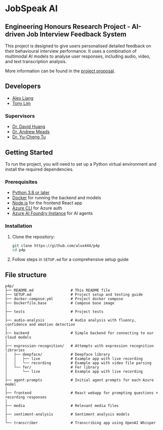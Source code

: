# JobSpeak AI

## Engineering Honours Research Project - AI-driven Job Interview Feedback System

This project is designed to give users personalised detailed feedback on their behavioural interview performance. It uses a combination of multimodal AI models to analyse user responses, including audio, video, and text transcription analysis.

More information can be found in the [project proposal](https://part4project.foe.auckland.ac.nz/home/project/detail/5673/).

## Developers

- [Alex Liang](https://github.com/alux444)
- [Tony Lim](https://github.com/tonylxm)

### Supervisors

- [Dr. David Huang](https://profiles.auckland.ac.nz/david-huang)
- [Dr. Andrew Meads](https://profiles.auckland.ac.nz/andrew-meads)
- [Dr. Yu-Cheng Tu](https://profiles.auckland.ac.nz/yu-cheng-tu)

## Getting Started

To run the project, you will need to set up a Python virtual environment and install the required dependencies.

### Prerequisites

- [Python 3.8 or later](https://www.python.org/downloads/)
- [Docker](https://www.docker.com/products/docker-desktop) for running the backend and models
- [Node.js](https://nodejs.org/en/download/) for the frontend React app
- [Azure CLI](https://learn.microsoft.com/en-us/cli/azure/?view=azure-cli-latest) for Azure auth
- [Azure AI Foundry Instance](https://azure.microsoft.com/en-us/products/ai-foundry) for AI agents

### Installation

1. Clone the repository:

   ```bash
   git clone https://github.com/alux444/p4p
   cd p4p
   ```

2. Follow steps in `SETUP.md` for a comprehensive setup guide

## File structure

```
p4p/
├── README.md                 # This README file
├── SETUP.md                  # Project setup and testing guide
├── docker-compose.yml        # Project docker compose
├── Dockerfile.base           # Compose base image
│
├── tests                     # Project tests
│
├── audio-analysis            # Audio analysis with fluency, confidence and emotion detection
│
├── backend                   # Simple backend for connecting to our cloud models
│
├── expression-recognition/   # Attempts with expression recognition libraries
│   ├── deepface/             # Deepface library
│   │   ├── live              # Example app with live recording
│   │   └── recording         # Example app with video file parsing
│   └── fer/                  # Fer library
│       └── live              # Example app with live recording
│
├── agent-prompts             # Initial agent prompts for each Azure model
│
├── frontend                  # React webapp for prompting questions + recording responses
│
├── media                     # Relevant media files
│
├── sentiment-analysis        # Sentiment analysis models
│
└── transcriber               # Transcribing app using OpenAI Whisper
```
